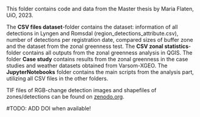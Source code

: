 This folder contains code and data from the Master thesis by Maria Flaten, UiO, 2023.

The **CSV files dataset**-folder contains the dataset: information of all detections in Lyngen and Romsdal (region_detections_attribute.csv), number of detections per registration date, compared sizes of buffer zone and the dataset from the zonal greenness test.
The **CSV zonal statistics**-folder contains all outputs from the zonal greenness analysis in QGIS.
The folder **Case study** contains results from the zonal greenness in the case studies and weather datasets obtained from Varsom-XGEO.
The **JupyterNotebooks** folder contains the main scripts from the analysis part, utilizing all CSV files in the other folders.


TIF files of RGB-change detection images and shapefiles of zones/detections can be found on [zenodo.org](https://zenodo.org/record/8009708).

#TODO: ADD DOI when available!